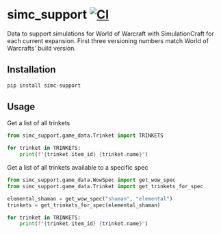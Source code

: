 # simc_support [![CI](https://github.com/Bloodmallet/simc_support/workflows/Python%20package/badge.svg)](https://github.com/Bloodmallet/simc_support/actions?query=workflow%3A%22Python+package%22)

Data to support simulations for World of Warcraft with SimulationCraft for each current expansion. First three versioning numbers match World of Warcrafts' build version.

## Installation

```sh
pip install simc-support
```

## Usage

Get a list of all trinkets
```python
from simc_support.game_data.Trinket import TRINKETS

for trinket in TRINKETS:
    print(f"{trinket.item_id} {trinket.name}")
```

Get a list of all trinkets available to a specific spec
```python
from simc_support.game_data.WowSpec import get_wow_spec
from simc_support.game_data.Trinket import get_trinkets_for_spec

elemental_shaman = get_wow_spec("shaman", "elemental")
trinkets = get_trinkets_for_spec(elemental_shaman)

for trinket in TRINKETS:
    print(f"{trinket.item_id} {trinket.name}")
```
